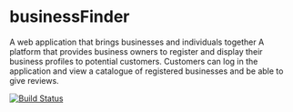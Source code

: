 # businessFinder
A web application that brings businesses and individuals together
A platform that provides business owners to register and display their business profiles to potential customers. 
Customers can log in the application and view a catalogue of registered businesses and be able to give reviews.

[![Build Status](https://travis-ci.org/dennohtu/businessFinder.svg?branch=complete)](https://travis-ci.org/dennohtu/businessFinder)
